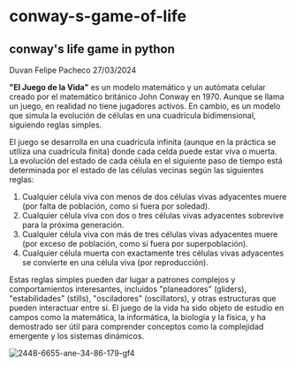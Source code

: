 # conway-s-game-of-life
## conway's life game in python
Duvan Felipe Pacheco
27/03/2024

**"El Juego de la Vida"** es un modelo matemático y un autómata celular creado por el matemático británico John Conway en 1970. Aunque se llama un juego, en realidad no tiene jugadores activos. En cambio, es un modelo que simula la evolución de células en una cuadrícula bidimensional, siguiendo reglas simples.

El juego se desarrolla en una cuadrícula infinita (aunque en la práctica se utiliza una cuadrícula finita) donde cada celda puede estar viva o muerta. La evolución del estado de cada célula en el siguiente paso de tiempo está determinada por el estado de las células vecinas según las siguientes reglas:

1. Cualquier célula viva con menos de dos células vivas adyacentes muere (por falta de población, como si fuera por soledad).
2. Cualquier célula viva con dos o tres células vivas adyacentes sobrevive para la próxima generación.
3. Cualquier célula viva con más de tres células vivas adyacentes muere (por exceso de población, como si fuera por superpoblación).
4. Cualquier célula muerta con exactamente tres células vivas adyacentes se convierte en una célula viva (por reproducción).

Estas reglas simples pueden dar lugar a patrones complejos y comportamientos interesantes, incluidos "planeadores" (gliders), "estabilidades" (stills), "osciladores" (oscillators), y otras estructuras que pueden interactuar entre sí. El juego de la vida ha sido objeto de estudio en campos como la matemática, la informática, la biología y la física, y ha demostrado ser útil para comprender conceptos como la complejidad emergente y los sistemas dinámicos.


![2448-6655-ane-34-86-179-gf4](https://github.com/dupachecor/conway-s-game-of-life/assets/72562179/dc83a399-cf5d-46b3-94b2-7fb337ac57c4)
